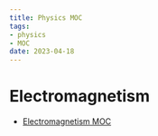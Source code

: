 ```yaml
---
title: Physics MOC
tags:
- physics
- MOC
date: 2023-04-18
---
```


# Electromagnetism

* [Electromagnetism MOC](physics/electromagnetism/electromagnetism_MOC.md)